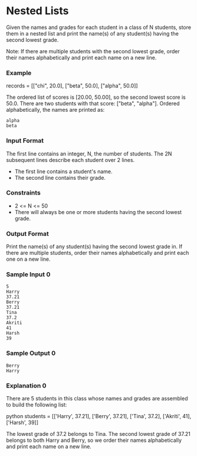 # Nested Lists

Given the names and grades for each student in a class of N students, store them in a nested list and print the name(s) of any student(s) having the second lowest grade.

Note: If there are multiple students with the second lowest grade, order their names alphabetically and print each name on a new line.

### Example

records = [["chi", 20.0], ["beta", 50.0], ["alpha", 50.0]]

The ordered list of scores is [20.00, 50.00], so the second lowest score is 50.0. There are two students with that score: ["beta", "alpha"]. Ordered alphabetically, the names are printed as:
```
alpha
beta
```

### Input Format

The first line contains an integer, N, the number of students.
The 2N subsequent lines describe each student over 2 lines.
- The first line contains a student's name.
- The second line contains their grade.

### Constraints
- 2 <= N <= 50
- There will always be one or more students having the second lowest grade.

### Output Format

Print the name(s) of any student(s) having the second lowest grade in. If there are multiple students, order their names alphabetically and print each one on a new line.

### Sample Input 0
```
5
Harry
37.21
Berry
37.21
Tina
37.2
Akriti
41
Harsh
39
```

### Sample Output 0
```
Berry
Harry
```

### Explanation 0

There are 5 students in this class whose names and grades are assembled to build the following list:

python students = [['Harry', 37.21], ['Berry', 37.21], ['Tina', 37.2], ['Akriti', 41], ['Harsh', 39]]

The lowest grade of 37.2 belongs to Tina. The second lowest grade of 37.21 belongs to both Harry and Berry, so we order their names alphabetically and print each name on a new line.